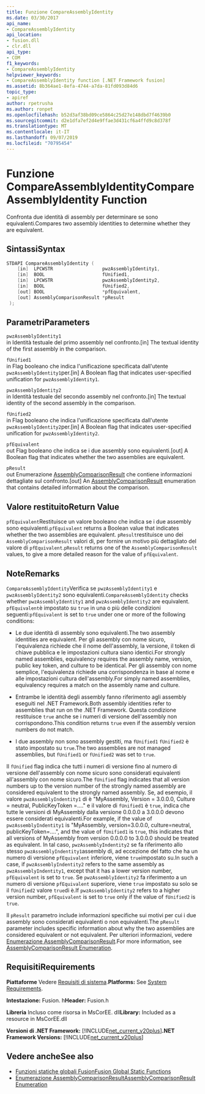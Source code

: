 ```yaml
---
title: Funzione CompareAssemblyIdentity
ms.date: 03/30/2017
api_name:
- CompareAssemblyIdentity
api_location:
- fusion.dll
- clr.dll
api_type:
- COM
f1_keywords:
- CompareAssemblyIdentity
helpviewer_keywords:
- CompareAssemblyIdentity function [.NET Framework fusion]
ms.assetid: 8b364ae1-8efa-4744-a7da-81fd093d84d6
topic_type:
- apiref
author: rpetrusha
ms.author: ronpet
ms.openlocfilehash: b52d3af38bd09ce5864c25d27e148dbd7f4639b0
ms.sourcegitcommit: d2e1dfa7ef2d4e9ffae3d431cf6a4ffd9c8d378f
ms.translationtype: MT
ms.contentlocale: it-IT
ms.lasthandoff: 09/07/2019
ms.locfileid: "70795454"
---
```

# <a name="compareassemblyidentity-function"></a><span data-ttu-id="de994-102">Funzione CompareAssemblyIdentity</span><span class="sxs-lookup"><span data-stu-id="de994-102">CompareAssemblyIdentity Function</span></span>
<span data-ttu-id="de994-103">Confronta due identità di assembly per determinare se sono equivalenti.</span><span class="sxs-lookup"><span data-stu-id="de994-103">Compares two assembly identities to determine whether they are equivalent.</span></span>  
  
## <a name="syntax"></a><span data-ttu-id="de994-104">Sintassi</span><span class="sxs-lookup"><span data-stu-id="de994-104">Syntax</span></span>  
  
```cpp  
STDAPI CompareAssemblyIdentity (  
    [in]  LPCWSTR                  pwzAssemblyIdentity1,  
    [in]  BOOL                     fUnified1,  
    [in]  LPCWSTR                  pwzAssemblyIdentity2,  
    [in]  BOOL                     fUnified2,  
    [out] BOOL                     *pfEquivalent,  
    [out] AssemblyComparisonResult *pResult  
 );  
```  
  
## <a name="parameters"></a><span data-ttu-id="de994-105">Parametri</span><span class="sxs-lookup"><span data-stu-id="de994-105">Parameters</span></span>  
 `pwzAssemblyIdentity1`  
 <span data-ttu-id="de994-106">in Identità testuale del primo assembly nel confronto.</span><span class="sxs-lookup"><span data-stu-id="de994-106">[in] The textual identity of the first assembly in the comparison.</span></span>  
  
 `fUnified1`  
 <span data-ttu-id="de994-107">in Flag booleano che indica l'unificazione specificata dall'utente `pwzAssemblyIdentity1`per.</span><span class="sxs-lookup"><span data-stu-id="de994-107">[in] A Boolean flag that indicates user-specified unification for `pwzAssemblyIdentity1`.</span></span>  
  
 `pwzAssemblyIdentity2`  
 <span data-ttu-id="de994-108">in Identità testuale del secondo assembly nel confronto.</span><span class="sxs-lookup"><span data-stu-id="de994-108">[in] The textual identity of the second assembly in the comparison.</span></span>  
  
 `fUnified2`  
 <span data-ttu-id="de994-109">in Flag booleano che indica l'unificazione specificata dall'utente `pwzAssemblyIdentity2`per.</span><span class="sxs-lookup"><span data-stu-id="de994-109">[in] A Boolean flag that indicates user-specified unification for `pwzAssemblyIdentity2`.</span></span>  
  
 `pfEquivalent`  
 <span data-ttu-id="de994-110">out Flag booleano che indica se i due assembly sono equivalenti.</span><span class="sxs-lookup"><span data-stu-id="de994-110">[out] A Boolean flag that indicates whether the two assemblies are equivalent.</span></span>  
  
 `pResult`  
 <span data-ttu-id="de994-111">out Enumerazione [AssemblyComparisonResult](assemblycomparisonresult-enumeration.md) che contiene informazioni dettagliate sul confronto.</span><span class="sxs-lookup"><span data-stu-id="de994-111">[out] An [AssemblyComparisonResult](assemblycomparisonresult-enumeration.md) enumeration that contains detailed information about the comparison.</span></span>  
  
## <a name="return-value"></a><span data-ttu-id="de994-112">Valore restituito</span><span class="sxs-lookup"><span data-stu-id="de994-112">Return Value</span></span>  
 <span data-ttu-id="de994-113">`pfEquivalent`Restituisce un valore booleano che indica se i due assembly sono equivalenti.</span><span class="sxs-lookup"><span data-stu-id="de994-113">`pfEquivalent` returns a Boolean value that indicates whether the two assemblies are equivalent.</span></span> <span data-ttu-id="de994-114">`pResult`restituisce uno dei `AssemblyComparisonResult` valori di, per fornire un motivo più dettagliato del valore di `pfEquivalent`.</span><span class="sxs-lookup"><span data-stu-id="de994-114">`pResult` returns one of the `AssemblyComparisonResult` values, to give a more detailed reason for the value of `pfEquivalent`.</span></span>  
  
## <a name="remarks"></a><span data-ttu-id="de994-115">Note</span><span class="sxs-lookup"><span data-stu-id="de994-115">Remarks</span></span>  
 <span data-ttu-id="de994-116">`CompareAssemblyIdentity`Verifica se `pwzAssemblyIdentity1` e `pwzAssemblyIdentity2` sono equivalenti.</span><span class="sxs-lookup"><span data-stu-id="de994-116">`CompareAssemblyIdentity` checks whether `pwzAssemblyIdentity1` and `pwzAssemblyIdentity2` are equivalent.</span></span> <span data-ttu-id="de994-117">`pfEquivalent`è impostato su `true` in una o più delle condizioni seguenti:</span><span class="sxs-lookup"><span data-stu-id="de994-117">`pfEquivalent` is set to `true` under one or more of the following conditions:</span></span>  
  
- <span data-ttu-id="de994-118">Le due identità di assembly sono equivalenti.</span><span class="sxs-lookup"><span data-stu-id="de994-118">The two assembly identities are equivalent.</span></span> <span data-ttu-id="de994-119">Per gli assembly con nome sicuro, l'equivalenza richiede che il nome dell'assembly, la versione, il token di chiave pubblica e le impostazioni cultura siano identici.</span><span class="sxs-lookup"><span data-stu-id="de994-119">For strongly named assemblies, equivalency requires the assembly name, version, public key token, and culture to be identical.</span></span> <span data-ttu-id="de994-120">Per gli assembly con nome semplice, l'equivalenza richiede una corrispondenza in base al nome e alle impostazioni cultura dell'assembly.</span><span class="sxs-lookup"><span data-stu-id="de994-120">For simply named assemblies, equivalency requires a match on the assembly name and culture.</span></span>  
  
- <span data-ttu-id="de994-121">Entrambe le identità degli assembly fanno riferimento agli assembly eseguiti nel .NET Framework.</span><span class="sxs-lookup"><span data-stu-id="de994-121">Both assembly identities refer to assemblies that run on the .NET Framework.</span></span> <span data-ttu-id="de994-122">Questa condizione restituisce `true` anche se i numeri di versione dell'assembly non corrispondono.</span><span class="sxs-lookup"><span data-stu-id="de994-122">This condition returns `true` even if the assembly version numbers do not match.</span></span>  
  
- <span data-ttu-id="de994-123">I due assembly non sono assembly gestiti, ma `fUnified1` `fUnified2` è stato impostato su `true`.</span><span class="sxs-lookup"><span data-stu-id="de994-123">The two assemblies are not managed assemblies, but `fUnified1` or `fUnified2` was set to `true`.</span></span>  
  
 <span data-ttu-id="de994-124">Il `fUnified` flag indica che tutti i numeri di versione fino al numero di versione dell'assembly con nome sicuro sono considerati equivalenti all'assembly con nome sicuro.</span><span class="sxs-lookup"><span data-stu-id="de994-124">The `fUnified` flag indicates that all version numbers up to the version number of the strongly named assembly are considered equivalent to the strongly named assembly.</span></span> <span data-ttu-id="de994-125">Se, ad esempio, il valore `pwzAssemblyIndentity1` di è "MyAssembly, Version = 3.0.0.0, Culture = neutral, PublicKeyToken =...." e il valore di `fUnified1` è `true`, indica che tutte le versioni di MyAssembly dalla versione 0.0.0.0 a 3.0.0.0 devono essere considerati equivalenti.</span><span class="sxs-lookup"><span data-stu-id="de994-125">For example, if the value of `pwzAssemblyIndentity1` is "MyAssembly, version=3.0.0.0, culture=neutral, publicKeyToken=....", and the value of `fUnified1` is `true`, this indicates that all versions of MyAssembly from version 0.0.0.0 to 3.0.0.0 should be treated as equivalent.</span></span> <span data-ttu-id="de994-126">In tal caso, `pwzAssemblyIndentity2` se fa riferimento allo stesso `pwzAssemblyIndentity1`assembly di, ad eccezione del fatto che ha un numero di versione `pfEquivalent` inferiore, viene `true`impostato su.</span><span class="sxs-lookup"><span data-stu-id="de994-126">In such a case, if `pwzAssemblyIndentity2` refers to the same assembly as `pwzAssemblyIndentity1`, except that it has a lower version number, `pfEquivalent` is set to `true`.</span></span> <span data-ttu-id="de994-127">Se `pwzAssemblyIdentity2` fa riferimento a un numero di versione `pfEquivalent` superiore, viene `true` impostato su solo se il `fUnified2` valore `true`di è.</span><span class="sxs-lookup"><span data-stu-id="de994-127">If `pwzAssemblyIdentity2` refers to a higher version number, `pfEquivalent` is set to `true` only if the value of `fUnified2` is `true`.</span></span>  
  
 <span data-ttu-id="de994-128">Il `pResult` parametro include informazioni specifiche sui motivi per cui i due assembly sono considerati equivalenti o non equivalenti.</span><span class="sxs-lookup"><span data-stu-id="de994-128">The `pResult` parameter includes specific information about why the two assemblies are considered equivalent or not equivalent.</span></span> <span data-ttu-id="de994-129">Per ulteriori informazioni, vedere [Enumerazione AssemblyComparisonResult](assemblycomparisonresult-enumeration.md).</span><span class="sxs-lookup"><span data-stu-id="de994-129">For more information, see [AssemblyComparisonResult Enumeration](assemblycomparisonresult-enumeration.md).</span></span>  
  
## <a name="requirements"></a><span data-ttu-id="de994-130">Requisiti</span><span class="sxs-lookup"><span data-stu-id="de994-130">Requirements</span></span>  
 <span data-ttu-id="de994-131">**Piattaforme** Vedere [Requisiti di sistema](../../get-started/system-requirements.md).</span><span class="sxs-lookup"><span data-stu-id="de994-131">**Platforms:** See [System Requirements](../../get-started/system-requirements.md).</span></span>  
  
 <span data-ttu-id="de994-132">**Intestazione:** Fusion. h</span><span class="sxs-lookup"><span data-stu-id="de994-132">**Header:** Fusion.h</span></span>  
  
 <span data-ttu-id="de994-133">**Libreria** Incluso come risorsa in MsCorEE. dll</span><span class="sxs-lookup"><span data-stu-id="de994-133">**Library:** Included as a resource in MsCorEE.dll</span></span>  
  
 <span data-ttu-id="de994-134">**Versioni di .NET Framework:** [!INCLUDE[net_current_v20plus](../../../../includes/net-current-v20plus-md.md)]</span><span class="sxs-lookup"><span data-stu-id="de994-134">**.NET Framework Versions:** [!INCLUDE[net_current_v20plus](../../../../includes/net-current-v20plus-md.md)]</span></span>  
  
## <a name="see-also"></a><span data-ttu-id="de994-135">Vedere anche</span><span class="sxs-lookup"><span data-stu-id="de994-135">See also</span></span>

- [<span data-ttu-id="de994-136">Funzioni statiche globali Fusion</span><span class="sxs-lookup"><span data-stu-id="de994-136">Fusion Global Static Functions</span></span>](fusion-global-static-functions.md)
- [<span data-ttu-id="de994-137">Enumerazione AssemblyComparisonResult</span><span class="sxs-lookup"><span data-stu-id="de994-137">AssemblyComparisonResult Enumeration</span></span>](assemblycomparisonresult-enumeration.md)

